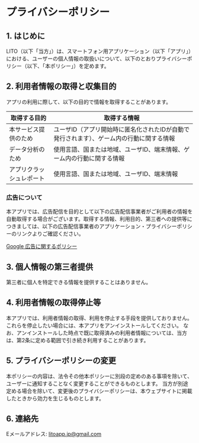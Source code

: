 # プライバシーポリシー

## 1. はじめに
LITO（以下「当方」）は、スマートフォン用アプリケーション（以下「アプリ」）における、ユーザーの個人情報の取扱いについて、以下のとおりプライバシーポリシー（以下、「本ポリシー」）を定めます。

## 2. 利用者情報の取得と収集目的
アプリの利用に際して、以下の目的で情報を取得することがあります。

| 取得する目的 | 取得する情報 |
| --- | --- |
| 本サービス提供のため | ユーザID（アプリ開始時に匿名化されたIDが自動で発行されます）、ゲーム内の行動に関する情報 |
| データ分析のため | 使用言語、国または地域、ユーザID、端末情報、ゲーム内の行動に関する情報 |
| アプリクラッシュレポート | 使用言語、国または地域、ユーザID、端末情報 |

### 広告について
本アプリでは、広告配信を目的として以下の広告配信事業者がご利用者の情報を自動取得する場合がございます。取得する情報、利用目的、第三者への提供等につきましては、以下の広告配信事業者のアプリケーション・プライバシーポリシーのリンクよりご確認ください。

[Google 広告に関するポリシー](https://policies.google.com/technologies/ads?hl=ja)

## 3. 個人情報の第三者提供
第三者に個人を特定できる情報を提供することはありません。

## 4. 利用者情報の取得停止等
本アプリでは、利用者情報の取得、利用を停止する手段を提供しておりません。これらを停止したい場合には、本アプリをアンインストールしてください。 なお、アンインストールした時点で既に取得済みの利用者情報については、当方は、第2条に定める範囲で引き続き利用することがあります。

## 5. プライバシーポリシーの変更
本ポリシーの内容は、法令その他本ポリシーに別段の定めのある事項を除いて、ユーザーに通知することなく変更することができるものとします。
当方が別途定める場合を除いて、変更後のプライバシーポリシーは、本ウェブサイトに掲載したときから効力を生じるものとします。

## 6. 連絡先
Eメールアドレス: litoapp.jp@gmail.com